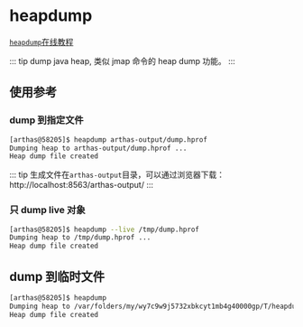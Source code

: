 # heapdump

[`heapdump`在线教程](https://arthas.aliyun.com/doc/arthas-tutorials.html?language=cn&id=heapdump)

::: tip
dump java heap, 类似 jmap 命令的 heap dump 功能。
:::

## 使用参考

### dump 到指定文件

```bash
[arthas@58205]$ heapdump arthas-output/dump.hprof
Dumping heap to arthas-output/dump.hprof ...
Heap dump file created
```

::: tip
生成文件在`arthas-output`目录，可以通过浏览器下载：http://localhost:8563/arthas-output/
:::

### 只 dump live 对象

```bash
[arthas@58205]$ heapdump --live /tmp/dump.hprof
Dumping heap to /tmp/dump.hprof ...
Heap dump file created
```

## dump 到临时文件

```bash
[arthas@58205]$ heapdump
Dumping heap to /var/folders/my/wy7c9w9j5732xbkcyt1mb4g40000gp/T/heapdump2019-09-03-16-385121018449645518991.hprof...
Heap dump file created
```
